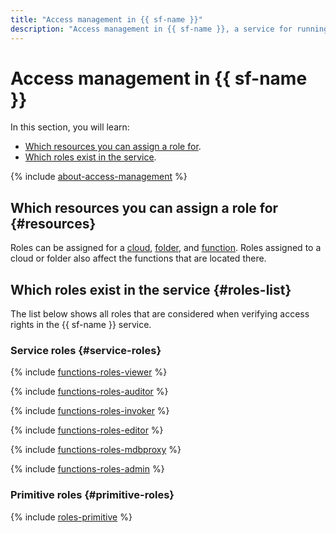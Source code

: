 ```yaml
---
title: "Access management in {{ sf-name }}"
description: "Access management in {{ sf-name }}, a service for running applications without creating and maintaining VM instances. This section describes the resources for which you can assign a role and the roles existing in the service."
---
```


# Access management in {{ sf-name }}

In this section, you will learn:

* [Which resources you can assign a role for](#resources).
* [Which roles exist in the service](#roles-list).

{% include [about-access-management](../../_includes/iam/about-access-management.md) %}

## Which resources you can assign a role for {#resources}

Roles can be assigned for a [cloud](../../resource-manager/concepts/resources-hierarchy.md#cloud), [folder](../../resource-manager/concepts/resources-hierarchy.md#folder), and [function](../concepts/function.md). Roles assigned to a cloud or folder also affect the functions that are located there.

## Which roles exist in the service {#roles-list}

The list below shows all roles that are considered when verifying access rights in the {{ sf-name }} service.

### Service roles {#service-roles}

{% include [functions-roles-viewer](../../_includes/roles-functions-viewer.md) %}

{% include [functions-roles-auditor](../../_includes/roles-functions-auditor.md) %}

{% include [functions-roles-invoker](../../_includes/roles-functions-invoker.md) %}

{% include [functions-roles-editor](../../_includes/roles-functions-editor.md) %}


{% include [functions-roles-mdbproxy](../../_includes/roles-functions-mdbproxy.md) %}


{% include [functions-roles-admin](../../_includes/roles-functions-admin.md) %}

### Primitive roles {#primitive-roles}

{% include [roles-primitive](../../_includes/roles-primitive.md) %}
